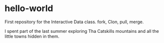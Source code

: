 # hello-world

First repository for the Interactive Data class. fork, Clon, pull, merge.

I spent part of the last summer exploring Tha Catskills mountains and all the little towns hidden in them.  
